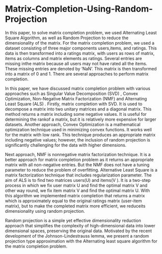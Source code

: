 # Matrix-Completion-Using-Random-Projection

In this paper, to solve matrix completion problem, we used Alternating Least Square Algorithm, as well as Random Projection to reduce the dimensionality of the matrix. 
For the matrix completion problem, we used a dataset consisting of three major components users,items, and ratings. This data is then transformed into a ratings matrix, with users as rows of matrix, items as columns and matrix elements as ratings. Several entries are missing inthe matrix because all users may not have rated all the items. These missing entries are denoted by ‘NaN’. This matrix is then transformed into a matrix of 0 and 1. There are several approaches to perform matrix completion.

In this paper, we have discussed matrix completion problem with various approaches such as Singular Value Decomposition (SVD) , Convex Optimization, Non-Negative Matrix
Factorization (NMF) and Alternating Least Square (ALS) . Firstly, matrix completion with SVD. It is used to decompose a matrix into two unitary matrices and a diagonal matrix. This method returns a matrix including some negative values. It is useful for determining the rankof a matrix, but it is relatively more expensive for larger datasets. Another approach, Convex Optimization is a mathematical optimization technique used in minimizing convex functions.
It works well for the matrix with low rank. This technique produces an appropriate matrix including negative values; however, the inclusion of random projection is significantly challenging for the data with higher dimensions. 

Next approach, NMF is nonnegative matrix factorization technique. It is a better approach for matrix completion problem as it returns an appropriate matrix with all non-negative entries. But the NMF does not have a tuning parameter to reduce the problem of overfitting.
Alternative Least Square is a matrix factorization technique that includes regularization parameter. The aim of ALS is to find two matrices users(U) and items(V ). It is a two-step process in which we fix user matrix U and find the optimal matrix V and other way round, we fix item matrix V and find the optimal matrix U. With this algorithm we implemented matrix completion that returns a matrix which is approximately equal to the original ratings matrix (user-item matrix), but to make the completed matrix more efficient, we reduceits dimensionality using random projection. 

Random projection is a simple yet effective dimensionality reduction approach that simplifies the complexity of high-dimensional data into lower dimensional spaces, preserving the original data. Motivated by the recent development of the Johnson-Lindestrauss lemma, we present a random projection type approximation with the Alternating least square algorithm for the matrix completion problem.
